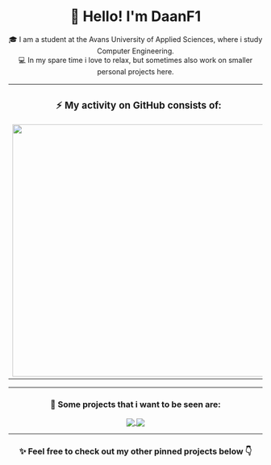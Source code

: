 <!-- All graphs come from the GitHub API: https://github.com/anuraghazra/github-readme-stats -->

<h1 align="center">👋 Hello! I'm DaanF1</h1>
<p align="center">
  🎓 I am a student at the Avans University of Applied Sciences, where i study Computer Engineering.<br>
  💻 In my spare time i love to relax, but sometimes also work on smaller personal projects here.
</p>

<!-- Activity & Programming Languages -->
<table align="center">
  <tr>
    <td align="center">
      <h3>⚡ My activity on GitHub consists of: </h3>
      <img align="top" width="500" src="https://github-readme-stats.vercel.app/api?username=DaanF1&show_icons=true&hide=stars,issues&show=prs_merged_percentage&theme=radical"/>
    </td>
    <td align="center">
      <h3>📝 My main programming languages are: </h3>
      <img align="top" width="350" src="https://github-readme-stats.vercel.app/api/top-langs/?username=DaanF1&layout=pie&theme=radical&size_weight=0.5&count_weight=0.5&langs_count=7" />
    </td>
  </tr>
</table>

<!-- Line -->
___
<!-- Projects -->

<h3 align="center">🚀 Some projects that i want to be seen are:</h3>
<p align="center">
  <!-- Door Alarm System -->
  <a href="https://github.com/DaanF1/Door_Alarm_System">
    <img align="center" src="https://github-readme-stats.vercel.app/api/pin/?username=DaanF1&repo=Door_Alarm_System&show_owner=true"/>
  </a>
  <!-- Avans PokeBattles -->
  <a href="https://github.com/DaanF1/Avans_PokeBattles">
    <img align="center" src="https://github-readme-stats.vercel.app/api/pin/?username=DaanF1&repo=Avans_PokeBattles&show_owner=true"/>
  </a>
</p>

<!-- Line -->
___ 

<h3 align="center">✨ Feel free to check out my other pinned projects below 👇</h3>

